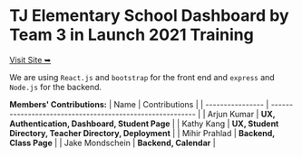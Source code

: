 # TJ Elementary School Dashboard by Team 3 in Launch 2021 Training
[Visit Site ➥](https://tj-elementary-dashboard.vercel.app)

We are using `React.js` and `bootstrap` for the front end and `express` and `Node.js` for the backend.

**Members' Contributions:**
| Name             | Contributions                                             |
| ---------------- | --------------------------------------------------------- |
| Arjun Kumar      | **UX, Authentication, Dashboard, Student Page**           |
| Kathy Kang       | **UX, Student Directory, Teacher Directory, Deployment**  |
| Mihir Prahlad    | **Backend, Class Page**                                   |
| Jake Mondschein  | **Backend, Calendar**                                     |


